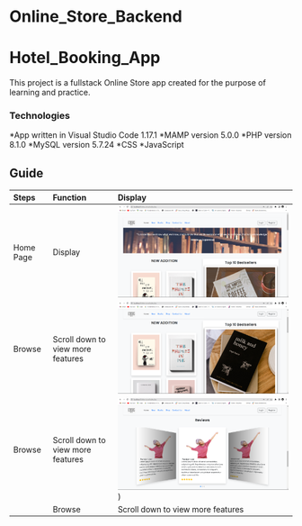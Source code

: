 # Online_Store_Backend
# Hotel_Booking_App
This project is a fullstack Online Store app created for the purpose of learning and practice. 

### Technologies
*App written in Visual Studio Code 1.17.1
*MAMP version 5.0.0
*PHP version 8.1.0
*MySQL version 5.7.24
*CSS
*JavaScript

## Guide
| Steps  | Function |  Display |
| :------------- | :------------- | :------------- |
| Home Page | Display  | ![preview](https://github.com/Karabo-Dikolomela/Online_Store_Backend/blob/main/images/readme/hero.png) 
| Browse | Scroll down to view more features | ![preview](https://github.com/Karabo-Dikolomela/Online_Store_Backend/blob/main/images/readme/newbestsellers.png) 
| Browse | Scroll down to view more features | ![preview](https://github.com/Karabo-Dikolomela/Online_Store_Backend/blob/main/images/readme/reviews.png) ) 
| | Browse | Scroll down to view more features | ![preview](https://github.com/Karabo-Dikolomela/Online_Store_Backend/blob/main/images/readme/reachUs.png)  
